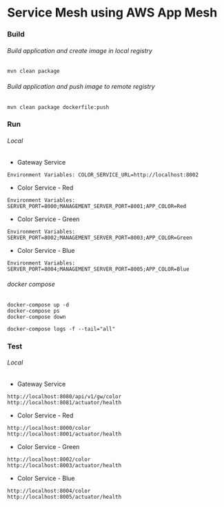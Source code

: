 # Service Mesh using AWS App Mesh

### Build
###### Build application and create image in local registry
```
mvn clean package
```
###### Build application and push image to remote registry
```
mvn clean package dockerfile:push
```

### Run
###### Local
- Gateway Service
```
Environment Variables: COLOR_SERVICE_URL=http://localhost:8002
```
- Color Service - Red
```
Environment Variables: SERVER_PORT=8000;MANAGEMENT_SERVER_PORT=8001;APP_COLOR=Red
```
- Color Service - Green
```
Environment Variables: SERVER_PORT=8002;MANAGEMENT_SERVER_PORT=8003;APP_COLOR=Green
```
- Color Service - Blue
```
Environment Variables: SERVER_PORT=8004;MANAGEMENT_SERVER_PORT=8005;APP_COLOR=Blue
```
###### docker compose
```
docker-compose up -d
docker-compose ps
docker-compose down

docker-compose logs -f --tail="all"
```

### Test
###### Local
- Gateway Service
```
http://localhost:8080/api/v1/gw/color
http://localhost:8081/actuator/health
```
- Color Service - Red
```
http://localhost:8000/color
http://localhost:8001/actuator/health
```
- Color Service - Green
```
http://localhost:8002/color
http://localhost:8003/actuator/health
```
- Color Service - Blue
```
http://localhost:8004/color
http://localhost:8005/actuator/health
```
